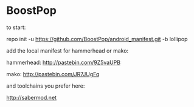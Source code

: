 BoostPop
===============

to start:

repo init -u https://github.com/BoostPop/android_manifest.git -b lollipop

add the local manifest for hammerhead or mako:

hammerhead: http://pastebin.com/9Z5vaUPB 

mako: http://pastebin.com/JR7JUgFq

and toolchains you prefer here:

http://sabermod.net

